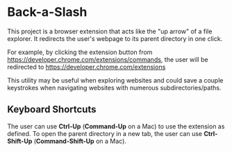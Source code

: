 # Back-a-Slash

This project is a browser extension that acts like the "up arrow" of a file explorer.  It redirects the user's webpage to its parent directory in one click.

For example, by clicking the extension button from https://developer.chrome.com/extensions/commands, the user will be redirected to https://developer.chrome.com/extensions

This utility may be useful when exploring websites and could save a couple keystrokes when navigating websites with numerous subdirectories/paths.

## Keyboard Shortcuts

The user can use **Ctrl-Up** (**Command-Up** on a Mac) to use the extension as defined.
To open the parent directory in a new tab, the user can use **Ctrl-Shift-Up** (**Command-Shift-Up** on a Mac). 
